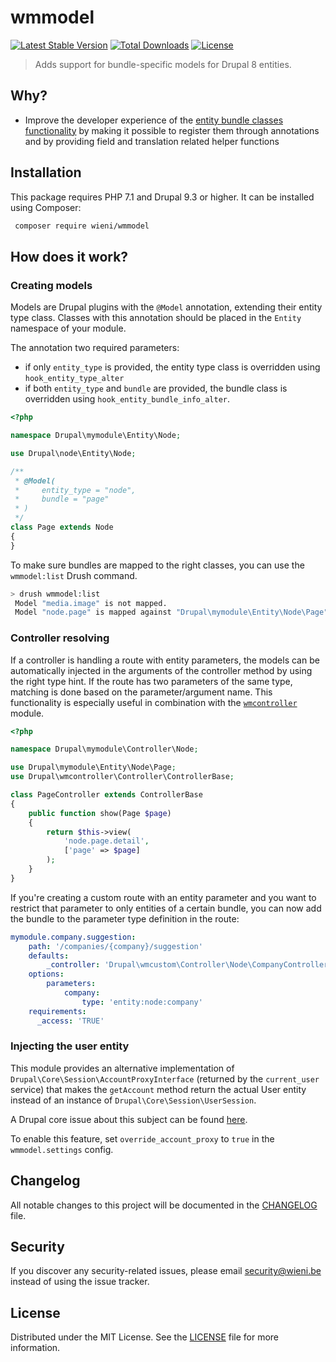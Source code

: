 wmmodel
======================

[![Latest Stable Version](https://poser.pugx.org/wieni/wmmodel/v/stable)](https://packagist.org/packages/wieni/wmmodel)
[![Total Downloads](https://poser.pugx.org/wieni/wmmodel/downloads)](https://packagist.org/packages/wieni/wmmodel)
[![License](https://poser.pugx.org/wieni/wmmodel/license)](https://packagist.org/packages/wieni/wmmodel)

> Adds support for bundle-specific models for Drupal 8 entities.

## Why?
- Improve the developer experience of the [entity bundle classes functionality](https://www.drupal.org/node/3191609) 
  by making it possible to register them through annotations and by providing field and translation related helper 
  functions

## Installation

This package requires PHP 7.1 and Drupal 9.3 or higher. It can be
installed using Composer:

```bash
 composer require wieni/wmmodel
```

## How does it work?
### Creating models
Models are Drupal plugins with the `@Model` annotation, extending their entity type class. Classes with this
annotation should be placed in the `Entity` namespace of your module.

The annotation two required parameters:
- if only `entity_type` is provided, the entity type class is overridden using `hook_entity_type_alter`
- if both `entity_type` and `bundle` are provided, the bundle class is overridden using `hook_entity_bundle_info_alter`. 

```php
<?php

namespace Drupal\mymodule\Entity\Node;

use Drupal\node\Entity\Node;

/**
 * @Model(
 *     entity_type = "node",
 *     bundle = "page"
 * )
 */
class Page extends Node
{
}
```

To make sure bundles are mapped to the right classes, you can use the
`wmmodel:list` Drush command.

```bash
> drush wmmodel:list
 Model "media.image" is not mapped.
 Model "node.page" is mapped against "Drupal\mymodule\Entity\Node\Page".
```

### Controller resolving
If a controller is handling a route with entity parameters, the models
can be automatically injected in the arguments of the controller method
by using the right type hint. If the route has two parameters of the same type, 
matching is done based on the parameter/argument name. This functionality is
especially useful in combination with the [`wmcontroller`](https://github.com/wieni/wmcontroller) module.

```php
<?php

namespace Drupal\mymodule\Controller\Node;

use Drupal\mymodule\Entity\Node\Page;
use Drupal\wmcontroller\Controller\ControllerBase;

class PageController extends ControllerBase
{
    public function show(Page $page)
    {
        return $this->view(
            'node.page.detail',
            ['page' => $page]
        );
    }
}

```

If you're creating a custom route with an entity parameter and you want to restrict that parameter to only entities of a
certain bundle, you can now add the bundle to the parameter type definition in the route:

```yml
mymodule.company.suggestion:
    path: '/companies/{company}/suggestion'
    defaults:
        _controller: 'Drupal\wmcustom\Controller\Node\CompanyController::addSuggestion'
    options:
        parameters:
            company:
                type: 'entity:node:company'
    requirements:
      _access: 'TRUE'
```

### Injecting the user entity
This module provides an alternative implementation of
`Drupal\Core\Session\AccountProxyInterface` (returned by the
`current_user` service) that makes the `getAccount` method return the
actual User entity instead of an instance of `Drupal\Core\Session\UserSession`.

A Drupal core issue about this subject can be found [here](https://www.drupal.org/node/2345611).

To enable this feature, set `override_account_proxy` to `true` in the `wmmodel.settings` config.

## Changelog
All notable changes to this project will be documented in the
[CHANGELOG](CHANGELOG.md) file.

## Security
If you discover any security-related issues, please email
[security@wieni.be](mailto:security@wieni.be) instead of using the issue
tracker.

## License
Distributed under the MIT License. See the [LICENSE](LICENSE.md) file
for more information.
